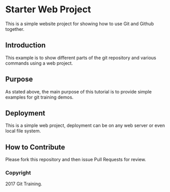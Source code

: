 # Starter Web Project

This is a simple website project for showing how to use Git and Github together. 

## Introduction

This example is to show different parts of the git repository and various commands using a web project.

## Purpose

As stated above, the main purpose of this tutorial is to provide simple examples for git training demos.

## Deployment

This is a simple web project, deployment can be on any web server or even local file system.

## How to Contribute

Please fork this repository and then issue Pull Requests for review.

### Copyright 

2017 Git Training.